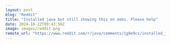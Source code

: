 ```yaml
---
layout: post
blog: "Reddit"
title: "Installed java but still showing this on oebs. Please help"
date: 2024-10-22T09:43:56Z
image: images/reddit.png
remote_url: "https://www.reddit.com/r/java/comments/1g9e9cs/installed_java_but_still_showing_this_on_oebs/"
---
```

